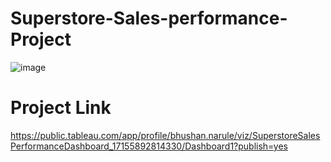 # Superstore-Sales-performance-Project
![image](https://github.com/user-attachments/assets/0c58f2f5-0cfc-41df-bfc8-9cb1bbec9a90)

# Project Link
https://public.tableau.com/app/profile/bhushan.narule/viz/SuperstoreSalesPerformanceDashboard_17155892814330/Dashboard1?publish=yes
